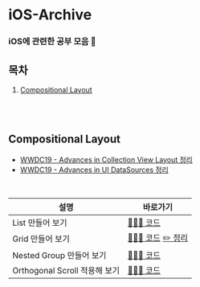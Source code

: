 # iOS-Archive
### iOS에 관련한 공부 모음 🍎

## 목차

1. [Compositional Layout](#compositional-layout)

</br>
</br>

## Compositional Layout
  
   - [WWDC19 - Advances in Collection View Layout 정리](https://velog.io/@vvkkiie/WWDC-19-Advances-in-Collection-View-Layout) </br>
   - [WWDC19 - Advances in UI DataSources 정리](https://velog.io/@vvkkiie/WWDC-19-Advances-in-UI-DataSources)
   
   </br>
  
  |설명|바로가기|
  |---|---|
  |List 만들어 보기|[👩🏻‍💻 코드](https://github.com/minnnidev/iOS-Archive/tree/main/Compositional-Layout/Compositional-Layout/Presentation/List)|
  |Grid 만들어 보기|[👩🏻‍💻 코드](https://github.com/minnnidev/iOS-Archive/tree/main/Compositional-Layout/Compositional-Layout/Presentation/Grid) [✏️ 정리](https://velog.io/@vvkkiie/iOSSwift-Compositional-Layout-Grid)|
  |Nested Group 만들어 보기|[👩🏻‍💻 코드](https://github.com/minnnidev/iOS-Archive/tree/main/Compositional-Layout/Compositional-Layout/Presentation/NestedGroup)|
  |Orthogonal Scroll 적용해 보기|[👩🏻‍💻 코드](https://github.com/minnnidev/iOS-Archive/tree/main/Compositional-Layout/Compositional-Layout/Presentation/OrthogonalScroll)|
 
